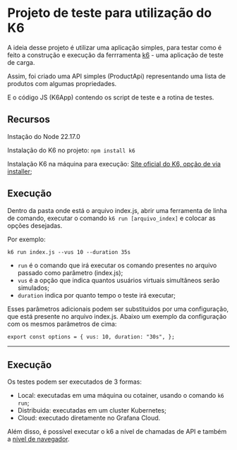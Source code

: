 # Projeto de teste para utilização do K6

A ideia desse projeto é utilizar uma aplicação simples, para testar como é feito a construção e execução da ferrramenta [k6](https://grafana.com/docs/k6/latest/) - uma aplicação de teste de carga.

Assim, foi criado uma API simples (ProductApi) representando uma lista de produtos com algumas propriedades.

E o código JS (K6App) contendo os script de teste e a rotina de testes.

## Recursos

Instação do Node 22.17.0

Instalação do K6 no projeto: `npm install k6`

Instalação K6 na máquina para execução: [Site oficial do K6, opção de via installer](https://grafana.com/docs/k6/latest/set-up/install-k6/);

## Execução

Dentro da pasta onde está o arquivo index.js, abrir uma ferramenta de linha de comando, executar o comando `k6 run [arquivo_index]` e colocar as opções desejadas.

Por exemplo:

`k6 run index.js --vus 10 --duration 35s`

- `run` é o comando que irá executar os comando presentes no arquivo passado como parâmetro (index.js);
- `vus` é a opção que indica quantos usuários virtuais simultâneos serão simulados;
- `duration` indica por quanto tempo o teste irá executar;

Esses parâmetros adicionais podem ser substituidos por uma configuração, que está presente no arquivo index.js. Abaixo um exemplo da configuração com os mesmos parâmetros de cima:

`export const options = {
  vus: 10,
  duration: "30s",
};`

---

## Execução

Os testes podem ser executados de 3 formas:

- Local: executadas em uma máquina ou cotainer, usando o comando `k6 run`;
- Distribuida: executadas em um cluster Kubernetes;
- Cloud: executado diretamente no Grafana Cloud.

Além disso, é possível executar o k6 a nível de chamadas de API e também a [nível de navegador](https://grafana.com/docs/k6/latest/using-k6-browser/).
